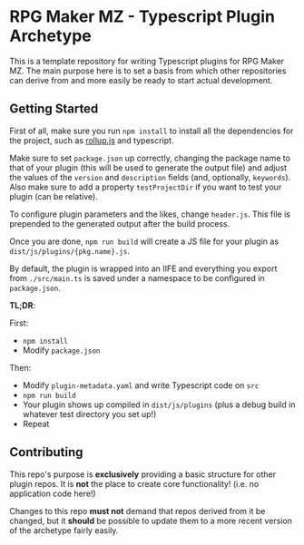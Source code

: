 # RPG Maker MZ - Typescript Plugin Archetype

This is a template repository for writing Typescript plugins for RPG Maker MZ.
The main purpose here is to set a basis from which other repositories can
derive from and more easily be ready to start actual development.


## Getting Started

First of all, make sure you run `npm install` to install all the dependencies
for the project, such as [rollup.js](https://rollupjs.org/) and typescript.

Make sure to set `package.json` up correctly, changing the package name to that
of your plugin (this will be used to generate the output file) and adjust the
values of the `version` and `description` fields (and, optionally, `keywords`).
Also make sure to add a property `testProjectDir` if you want to test your
plugin (can be relative).

To configure plugin parameters and the likes, change `header.js`. This file is
prepended to the generated output after the build process.

Once you are done, `npm run build` will create a JS file for your plugin as
`dist/js/plugins/{pkg.name}.js`.

By default, the plugin is wrapped into an IIFE and everything you export from
`./src/main.ts` is saved under a namespace to be configured in `package.json`.

**TL;DR**:

First:
- `npm install`
- Modify `package.json`

Then:
- Modify `plugin-metadata.yaml` and write Typescript code on `src`
- `npm run build`
- Your plugin shows up compiled in `dist/js/plugins` (plus a debug build in
  whatever test directory you set up!)
- Repeat


## Contributing

This repo's purpose is **exclusively** providing a basic structure for other
plugin repos.
It is **not** the place to create core functionality! (i.e. no application
code here!)

Changes to this repo **must not** demand that repos derived from it be changed,
but it **should** be possible to update them to a more recent version of the
archetype fairly easily.
